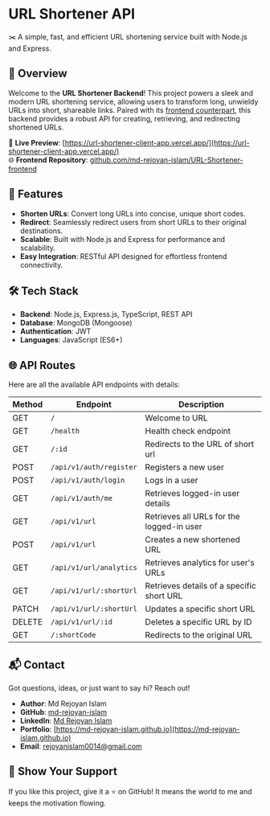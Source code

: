 # URL Shortener API

✂️ A simple, fast, and efficient URL shortening service built with Node.js and Express.

## 🌟 Overview

Welcome to the **URL Shortener Backend**! This project powers a sleek and modern URL shortening service, allowing users to transform long, unwieldy URLs into short, shareable links. Paired with its [frontend counterpart](https://github.com/md-rejoyan-islam/URL-Shortener-frontend), this backend provides a robust API for creating, retrieving, and redirecting shortened URLs.

🔗 **Live Preview**: [https://url-shortener-client-app.vercel.app/](https://url-shortener-client-app.vercel.app/)  
🌐 **Frontend Repository**: [github.com/md-rejoyan-islam/URL-Shortener-frontend](https://github.com/md-rejoyan-islam/URL-Shortener-frontend)

## 🚀 Features

- **Shorten URLs**: Convert long URLs into concise, unique short codes.
- **Redirect**: Seamlessly redirect users from short URLs to their original destinations.
- **Scalable**: Built with Node.js and Express for performance and scalability.
- **Easy Integration**: RESTful API designed for effortless frontend connectivity.

## 🛠️ Tech Stack

- **Backend**: Node.js, Express.js, TypeScript, REST API
- **Database**: MongoDB (Mongoose)
- **Authentication**: JWT
- **Languages**: JavaScript (ES6+)

## 🌐 API Routes

Here are all the available API endpoints with details:

| Method | Endpoint                | Description                               |
| ------ | ----------------------- | ----------------------------------------- |
| GET    | `/ `                    | Welcome to URL                            |
| GET    | `/health`               | Health check endpoint                     |
| GET    | `/:id`                  | Redirects to the URL of short url         |
| POST   | `/api/v1/auth/register` | Registers a new user                      |
| POST   | `/api/v1/auth/login`    | Logs in a user                            |
| GET    | `/api/v1/auth/me`       | Retrieves logged-in user details          |
| GET    | `/api/v1/url`           | Retrieves all URLs for the logged-in user |
| POST   | `/api/v1/url`           | Creates a new shortened URL               |
| GET    | `/api/v1/url/analytics` | Retrieves analytics for user's URLs       |
| GET    | `/api/v1/url/:shortUrl` | Retrieves details of a specific short URL |
| PATCH  | `/api/v1/url/:shortUrl` | Updates a specific short URL              |
| DELETE | `/api/v1/url/:id`       | Deletes a specific URL by ID              |
| GET    | `/:shortCode`           | Redirects to the original URL             |

## 📬 Contact

Got questions, ideas, or just want to say hi? Reach out!

- **Author**: Md Rejoyan Islam
- **GitHub**: [md-rejoyan-islam](https://github.com/md-rejoyan-islam)
- **LinkedIn**: [Md Rejoyan Islam](https://www.linkedin.com/in/md-rejoyan-islam/)
- **Portfolio**: [https://md-rejoyan-islam.github.io](https://md-rejoyan-islam.github.io)
- **Email**: [rejoyanislam0014@gmail.com](mailto:rejoyanislam0014@gmail.com)

## 🌟 Show Your Support

If you like this project, give it a ⭐ on GitHub! It means the world to me and keeps the motivation flowing.
